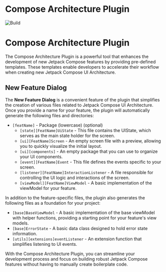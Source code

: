 # Compose Architecture Plugin

![Build](https://github.com/Al-Taie/composeArchitecturePlugin/workflows/Build/badge.svg)

<!-- Plugin description -->
# Compose Architecture Plugin

The Compose Architecture Plugin is a powerful tool that enhances the development of new Jetpack Compose features by providing pre-defined templates. These templates enable developers to accelerate their workflow when creating new Jetpack Compose UI Architecture.

## New Feature Dialog

The **New Feature Dialog** is a convenient feature of the plugin that simplifies the creation of various files related to Jetpack Compose UI Architecture. Once you provide a name for your feature, the plugin will automatically generate the following files and directories:

- `[featName]` - Package (lowercase) (optional)
  - `[state][FeatName]UiState` - This file contains the UIState, which serves as the main state holder for the screen.
  - `[ui][FeatName]Screen` - An empty screen file with a preview, allowing you to quickly visualize the initial layout.
  - `[ui][components]` - An empty package that you can use to organize your UI components.
  - `[event][FeatName]Event` - This file defines the events specific to your screen.
  - `[listener][FeatName]InteractionListener` - A file responsible for controlling the UI logic and interactions of the screen.
  - `[viewModel][FeatName]ViewModel` - A basic implementation of the viewModel for your feature.

In addition to the feature-specific files, the plugin also generates the following files as a foundation for your project:

- `[base]BaseViewModel` - A basic implementation of the base viewModel with helper functions, providing a starting point for your feature's view models.
- `[base]ErrorState` - A basic data class designed to hold error state information.
- `[utils][extensions]eventListener` - An extension function that simplifies listening to UI events.

With the Compose Architecture Plugin, you can streamline your development process and focus on building robust Jetpack Compose features without having to manually create boilerplate code.

<!-- Plugin description end -->
